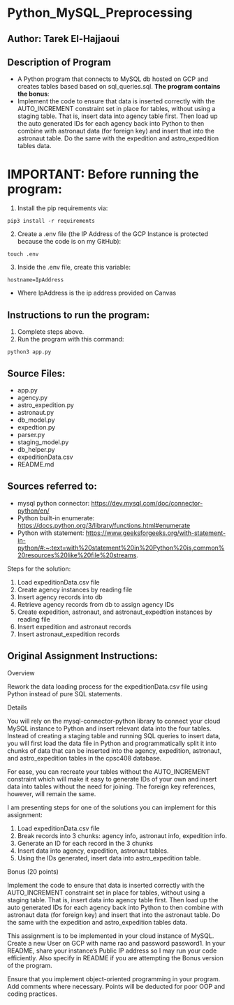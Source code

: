 # Python_MySQL_Preprocessing
## Author: Tarek El-Hajjaoui

## Description of Program
- A Python program that connects to MySQL db hosted on GCP and creates tables based based on sql_queries.sql. **The program contains the bonus**:
- Implement the code to ensure that data is inserted correctly with the AUTO_INCREMENT 
constraint set in place for tables, without using a staging table. That is, insert data into 
agency table first. Then load up the auto generated IDs for each agency back into Python to 
then combine with astronaut data (for foreign key) and insert that into the astronaut table. 
Do the same with the expedition and astro_expedition tables data. 

# IMPORTANT: Before running the program:
1. Install the pip requirements via: 
```
pip3 install -r requirements
``` 
2. Create a .env file (the IP Address of the GCP Instance is protected because the code is on my GitHub):
```
touch .env
``` 
3. Inside the .env file, create this variable:
```
hostname=IpAddress
```
- Where IpAddress is the ip address provided on Canvas

## Instructions to run the program:
1. Complete steps above.
2. Run the program with this command:
```
python3 app.py
```

## Source Files:
- app.py
- agency.py
- astro_expedition.py
- astronaut.py
- db_model.py
- expedtion.py
- parser.py
- staging_model.py
- db_helper.py
- expeditionData.csv
- README.md

## Sources referred to:
- mysql python connector: https://dev.mysql.com/doc/connector-python/en/
- Python built-in enumerate: https://docs.python.org/3/library/functions.html#enumerate
- Python with statement: https://www.geeksforgeeks.org/with-statement-in-python/#:~:text=with%20statement%20in%20Python%20is,common%20resources%20like%20file%20streams.


Steps for the solution:
1) Load expeditionData.csv file 
2) Create agency instances by reading file
3) Insert agency records into db
4) Retrieve agency records from db to assign agency IDs
5) Create expedition, astronaut, and astronaut_expedtion instances by reading file
6) Insert expedition and astronaut records
7) Insert astronaut_expedition records

## Original Assignment Instructions:
Overview  
 
Rework the data loading process for the expeditionData.csv file using Python instead of 
pure SQL statements. 
 
Details 
 
You will rely on the mysql-connector-python library to connect your cloud MySQL instance 
to Python and insert relevant data into the four tables. Instead of creating a staging table 
and running SQL queries to insert data, you will first load the data file in Python and 
programmatically split it into chunks of data that can be inserted into the agency, 
expedition, astronaut, and astro_expedition tables in the cpsc408 database.  
 
For ease, you can recreate your tables without the AUTO_INCREMENT constraint which 
will make it easy to generate IDs of your own and insert data into tables without the need 
for joining. The foreign key references, however, will remain the same. 
 
I am presenting steps for one of the solutions you can implement for this assignment: 
1)  Load expeditionData.csv file 
2)  Break records into 3 chunks: agency info, astronaut info, expedition info. 
3)  Generate an ID for each record in the 3 chunks 
4)  Insert data into agency, expedition, astronaut tables. 
5)  Using the IDs generated, insert data into astro_expedition table. 
 
 
Bonus (20 points) 
 
Implement the code to ensure that data is inserted correctly with the AUTO_INCREMENT 
constraint set in place for tables, without using a staging table. That is, insert data into 
agency table first. Then load up the auto generated IDs for each agency back into Python to 
then combine with astronaut data (for foreign key) and insert that into the astronaut table. 
Do the same with the expedition and astro_expedition tables data. 
 
 
This assignment is to be implemented in your cloud instance of MySQL. Create a new User 
on GCP with name rao and password password1. In your README, share your instance’s 
Public IP address so I may run your code efficiently. Also specify in README if you are 
attempting the Bonus version of the program. 
 
Ensure that you implement object-oriented programming in your program. Add comments 
where necessary. Points will be deducted for poor OOP and coding practices. 